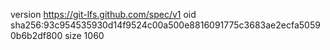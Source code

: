 version https://git-lfs.github.com/spec/v1
oid sha256:93c954535930d14f9524c00a500e8816091775c3683ae2ecfa50590b6b2df800
size 1060
